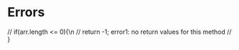 # Errors

// if(arr.length <= 0){\n
            //     return -1; error1: no return values for this method
            // }
